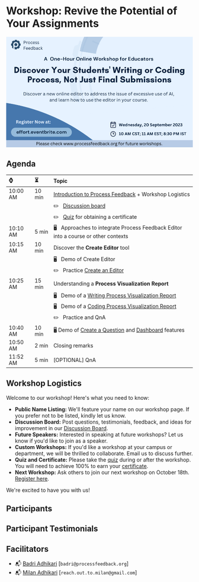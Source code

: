 # Workshop: Revive the Potential of Your Assignments

<p align="center">
<img src="workshop_header09_20_2023.png" alt="Header Photo">
</p>

<!-- 
| [Zoom](https://zoom.us/meeting/register/tJAvceihrT4vGdWPnbHva7Dy5vMtEhw9iZ-h) | Passcode: qgicgCK50
-->

## Agenda

| ⌚ | ⏳  |  Topic |
|:----------|:-------------|:------|
| 10:00 AM |   10 min  | [Introduction to Process Feedback](https://docs.google.com/presentation/d/10CRxYmiEw5lmzyGcmsqZv5GsQnNNY2MDqDJpkMLxfNw/edit?usp=sharing) + Workshop Logistics |
|          |           | ✏️ &nbsp;  [Discussion board](https://docs.google.com/document/d/1n54-HtjYewJ_iYP-ZYGrfU16uPdaAuLqsSuhjyc3fAQ/edit?usp=sharing) |
|          |           | ✏️ &nbsp;  [Quiz](https://forms.gle/54mPpkyVYFH5VgD1A) for obtaining a certificate |
| 10:10 AM |    5 min  | 🖥️  &nbsp;  Approaches to integrate Process Feedback Editor into a course or other contexts |
| 10:15 AM |   10 min  | Discover the **Create Editor** tool |
|          |           |  🖥️ &nbsp;  Demo of Create Editor |
|          |           |  ✏️ &nbsp;  Practice [Create an Editor](https://www.processfeedback.org/createeditor) |
| 10:25 AM |   15 min  | Understanding a **Process Visualization Report** |
|          |           |  🖥️ &nbsp;  Demo of a [Writing Process Visualization Report](https://www.processfeedback.org/report/text_c2f19ef6-e272-4d38-b851-17cabde5a7aa?lang=en) |
|          |           |  🖥️ &nbsp;  Demo of a [Coding Process Visualization Report](https://www.processfeedback.org/report/code_2023-09-19-14-33_d890c380-0be9-4a13-a440-093d96e8680b?lang=en) |
|          |           |  ✏️ &nbsp;  Practice and QnA |
| 10:40 AM |    10 min  | 🖥️ Demo of [Create a Question](https://www.processfeedback.org/createquestion) and [Dashboard](https://www.processfeedback.org/dashboard?FileId=question_2023-08-15-15-06_5651b989-5dda-48c2-b427-61df23227a42&DashboardAccessToken=2023-08-15-15-06_dea0c12a-8fb6-4d9f-9db4-7592bfe60e87) features |
| 10:50 AM |    2 min  | Closing remarks |
| 11:52 AM |    5 min  | [OPTIONAL] QnA |

## Workshop Logistics

Welcome to our workshop! Here's what you need to know:

- **Public Name Listing:** We'll feature your name on our workshop page. If you prefer not to be listed, kindly let us know.
- **Discussion Board:** Post questions, testimonials, feedback, and ideas for improvement in our [Discussion Board]([./discussion_board_9_20_2023.pdf](https://docs.google.com/document/d/1n54-HtjYewJ_iYP-ZYGrfU16uPdaAuLqsSuhjyc3fAQ/edit?usp=sharing)).
- **Future Speakers:** Interested in speaking at future workshops? Let us know if you'd like to join as a speaker.
- **Custom Workshops:** If you'd like a workshop at your campus or department, we will be thrilled to collaborate. Email us to discuss further.
- **Quiz and Certificate:** Please take the [quiz](https://forms.gle/54mPpkyVYFH5VgD1A) during or after the workshop. You will need to achieve 100% to earn your [certificate](example-certifcate.png).
- **Next Workshop:** Ask others to join our next workshop on October 18th. [Register here](https://effort.eventbrite.com).

We're excited to have you with us!

<!--
# Invited Speakers
<p align="center">
<img src="speakers 08_16_2023.png" alt="Header Photo"> 
</p>
-->


## Participants


## Participant Testimonials


## Facilitators
* 📬 [Badri Adhikari](https://badriadhikari.github.io/) [`badri@processfeedback.org`]
* 📬 [Milan Adhikari](https://milan-adhikari.github.io/) [`reach.out.to.milan@gmail.com`]
